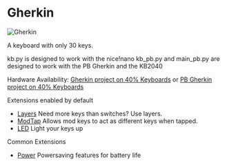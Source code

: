 # Gherkin

![Gherkin](https://4.bp.blogspot.com/-sQ18-lNZXOc/WCzlTde-4PI/AAAAAAAB_JQ/qQrehAMG6DMKf3i4oj4mkmLGOfTUvb3KgCLcB/s640/IMG_20161116_122926.jpg)

A keyboard with only 30 keys.  

kb.py is designed to work with the nice!nano
kb_pb.py and main_pb.py are designed to work with the PB Gherkin and the KB2040

Hardware Availability: [Gherkin project on 40% Keyboards](http://www.40percent.club/2016/11/gherkin.html) or [PB Gherkin project on 40% Keyboards](https://www.40percent.club/2019/10/pb-gherkin.html)

Extensions enabled by default  
- [Layers](https://github.com/KMKfw/kmk_firmware/tree/master/docs/layers.md) Need more keys than switches? Use layers.
- [ModTap](https://github.com/KMKfw/kmk_firmware/tree/master/docs/modtap.md) Allows mod keys to act as different keys when tapped.
- [LED](https://github.com/KMKfw/kmk_firmware/tree/master/docs/led.md) Light your keys up

Common Extensions
- [Power](https://github.com/KMKfw/kmk_firmware/tree/master/docs/power.md) Powersaving features for battery life
